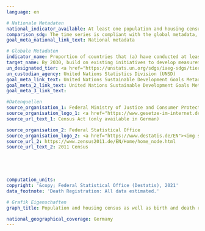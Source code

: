 ```yaml
---
language: en    

# Nationale Metadaten    
national_indicator_available: At least one population and housing census in the last 10 years conducted<br>Birth registration<br>Death registration    
comparison_sdg: The time series is compliant with the global metadata, but it refers to Germany and not all UN-member countries.    
goal_meta_national_link_text: National metadata    

# Globale Metadaten    
indicator_name: Proportion of countries that (a) have conducted at least one population and housing census in the last 10 years; and (b) have achieved 100 per cent birth registration and 80 per cent death registration    
target_name: By 2030, build on existing initiatives to develop measurements of progress on sustainable development that complement gross domestic product, and support statistical capacity-building in developing countries    
un_designated_tier: <a href="https://unstats.un.org/sdgs/iaeg-sdgs/tier-classification/" title="Click here for more information on the UN tier classification.">Tier I</a>    
un_custodian_agency: United Nations Statistics Division (UNSD)    
goal_meta_link_text: United Nations Sustainable Development Goals Metadata (17.19.2 (a))    
goal_meta_2_link_text: United Nations Sustainable Development Goals Metadata (17.19.2 (b))    
goal_meta_3_link_text:     

#Datenquellen
source_organisation_1: Federal Ministry of Justice and Consumer Protection
source_organisation_logo_1: <a href="https://www.gesetze-im-internet.de/"><img src="https://g205sdgs.github.io/sdg-indicators/public/OrgImgEn/bmjv.png" alt="Logo bmjv" style="height:60px; width:148px" /></a>
source_url_text_1: Census Act (only available in German)

source_organisation_2: Federal Statistical Office
source_organisation_logo_2: <a href="https://www.destatis.de/EN"><img src="https://g205sdgs.github.io/sdg-indicators/public/OrgImgEn/destatis.png" alt="Logo destatis" style="height:60px; width:148px" /></a>
source_url_2: https://www.zensus2011.de/EN/Home/home_node.html
source_url_text_2: 2011 Census




    
computation_units:     
copyright: '&copy; Federal Statistical Office (Destatis), 2021'    
data_footnote: 'Death Registration: All data estimated.'    

# Grafik Eigenschaften    
graph_title: Population and housing census as well as birth and death registration    

national_geographical_coverage: Germany    
---
```


<span></span>